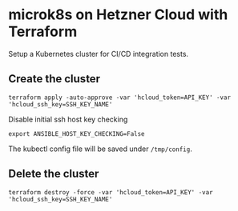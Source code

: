 # microk8s on Hetzner Cloud with Terraform

Setup a Kubernetes cluster for CI/CD integration tests.

## Create the cluster

```
terraform apply -auto-approve -var 'hcloud_token=API_KEY' -var 'hcloud_ssh_key=SSH_KEY_NAME'
```

Disable initial ssh host key checking

```
export ANSIBLE_HOST_KEY_CHECKING=False
```

The kubectl config file will be saved under `/tmp/config`.

## Delete the cluster

```
terraform destroy -force -var 'hcloud_token=API_KEY' -var 'hcloud_ssh_key=SSH_KEY_NAME'
```

